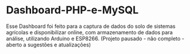 # Dashboard-PHP-e-MySQL
Esse Dashboard foi feito para a captura de dados do solo de sistemas agrícolas e disponibilizar online, com armazenamento de dados para análise, utilizando Arduino e ESP8266. (Projeto pausado - não completo - aberto a sugestões e atualizações)
